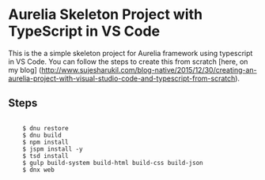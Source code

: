 # Aurelia Skeleton Project with TypeScript in VS Code

This is the a simple skeleton project for Aurelia framework using typescript in VS Code. You can follow the steps to create this from scratch
[here, on my blog] (http://www.sujesharukil.com/blog-native/2015/12/30/creating-an-aurelia-project-with-visual-studio-code-and-typescript-from-scratch).

## Steps

<code>
    $ dnu restore
    $ dnu build
    $ npm install
    $ jspm install -y
    $ tsd install
    $ gulp build-system build-html build-css build-json
    $ dnx web
</code>
